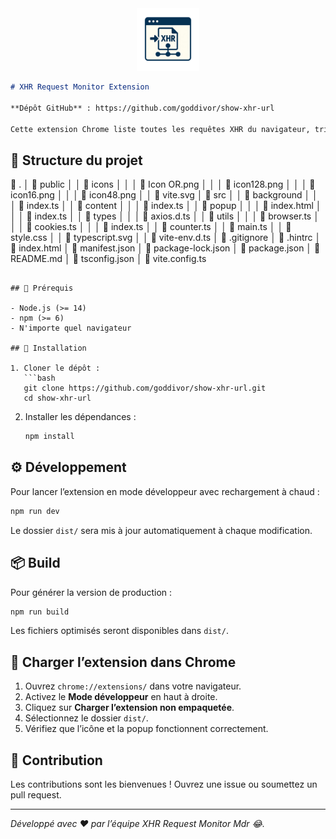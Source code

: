 <center>
<a href="">
    <img src="public/icons/Icon%20OR.png" alt="ShowXhr" title="ShowXhr" width="100"/>
</a>
</center>

```markdown
# XHR Request Monitor Extension

**Dépôt GitHub** : https://github.com/goddivor/show-xhr-url

Cette extension Chrome liste toutes les requêtes XHR du navigateur, triées par type (GET, POST, PUT, DELETE, etc.), et fournit une interface popup pour visualiser et filtrer ces appels en temps réel.
```

## 📁 Structure du projet

📁 .
│   📁 public
│   │   📁 icons
│   │   │   📄 Icon OR.png
│   │   │   📄 icon128.png
│   │   │   📄 icon16.png
│   │   │   📄 icon48.png
│   │   📄 vite.svg
│   📁 src
│   │   📁 background
│   │   │   📄 index.ts
│   │   📁 content
│   │   │   📄 index.ts
│   │   📁 popup
│   │   │   📄 index.html
│   │   │   📄 index.ts
│   │   📁 types
│   │   │   📄 axios.d.ts
│   │   📁 utils
│   │   │   📄 browser.ts
│   │   │   📄 cookies.ts
│   │   │   📄 index.ts
│   │   📄 counter.ts
│   │   📄 main.ts
│   │   📄 style.css
│   │   📄 typescript.svg
│   │   📄 vite-env.d.ts
│   📄 .gitignore
│   📄 .hintrc
│   📄 index.html
│   📄 manifest.json
│   📄 package-lock.json
│   📄 package.json
│   📄 README.md
│   📄 tsconfig.json
│   📄 vite.config.ts
````

## 🚀 Prérequis

- Node.js (>= 14)
- npm (>= 6)
- N'importe quel navigateur

## 🔧 Installation

1. Cloner le dépôt :
   ```bash
   git clone https://github.com/goddivor/show-xhr-url.git
   cd show-xhr-url
````

2. Installer les dépendances :

   ```bash
   npm install
   ```

## ⚙️ Développement

Pour lancer l’extension en mode développeur avec rechargement à chaud :

```bash
npm run dev
```

Le dossier `dist/` sera mis à jour automatiquement à chaque modification.

## 📦 Build

Pour générer la version de production :

```bash
npm run build
```

Les fichiers optimisés seront disponibles dans `dist/`.

## 🔎 Charger l’extension dans Chrome

1. Ouvrez `chrome://extensions/` dans votre navigateur.
2. Activez le **Mode développeur** en haut à droite.
3. Cliquez sur **Charger l’extension non empaquetée**.
4. Sélectionnez le dossier `dist/`.
5. Vérifiez que l’icône et la popup fonctionnent correctement.

## 🤝 Contribution

Les contributions sont les bienvenues ! Ouvrez une issue ou soumettez un pull request.

---

_Développé avec ❤️ par l’équipe XHR Request Monitor Mdr 😂._

```

```
